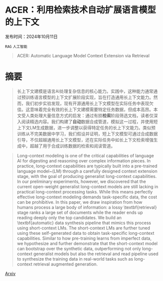 # ACER：利用检索技术自动扩展语言模型的上下文

发布时间：2024年10月11日

`RAG` `人工智能`

> ACER: Automatic Language Model Context Extension via Retrieval

# 摘要

> 长上下文建模是语言AI处理复杂信息的核心能力。实践中，这种能力通常通过预训练语言模型的上下文扩展阶段实现，旨在打造通用长上下文能力。然而，我们初步实验发现，现有开源通用长上下文模型在实际任务中表现欠佳。这意味着完全有效的长上下文建模需要特定任务数据，但成本高昂。本文受人类处理大量信息方式的启发：通过有损**检索**阶段筛选文档，读者仅深入阅读精选内容。我们构建了**自动**数据合成管道，模拟这一过程，并使用短上下文LM生成数据，进一步调整以获得特定任务的长上下文能力。类似预训练从不完美数据中学习，我们假设并证明，短上下文模型可通过合成数据引导，不仅超越通用长上下文模型，还在实际任务中如长上下文检索增强生成中，超越了用于合成训练数据的检索和阅读管道。

> Long-context modeling is one of the critical capabilities of language AI for digesting and reasoning over complex information pieces. In practice, long-context capabilities are typically built into a pre-trained language model~(LM) through a carefully designed context extension stage, with the goal of producing generalist long-context capabilities. In our preliminary experiments, however, we discovered that the current open-weight generalist long-context models are still lacking in practical long-context processing tasks. While this means perfectly effective long-context modeling demands task-specific data, the cost can be prohibitive. In this paper, we draw inspiration from how humans process a large body of information: a lossy \textbf{retrieval} stage ranks a large set of documents while the reader ends up reading deeply only the top candidates. We build an \textbf{automatic} data synthesis pipeline that mimics this process using short-context LMs. The short-context LMs are further tuned using these self-generated data to obtain task-specific long-context capabilities. Similar to how pre-training learns from imperfect data, we hypothesize and further demonstrate that the short-context model can bootstrap over the synthetic data, outperforming not only long-context generalist models but also the retrieval and read pipeline used to synthesize the training data in real-world tasks such as long-context retrieval augmented generation.

[Arxiv](https://arxiv.org/abs/2410.09141)